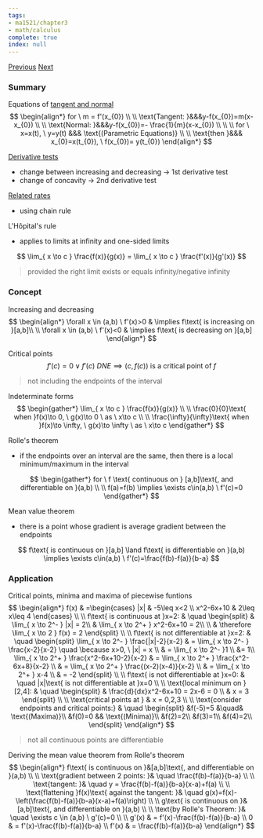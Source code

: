 ```yaml
---
tags:
- ma1521/chapter3
- math/calculus
complete: true
index: null
---
```

[Previous](/labyrinth/notes/math/ma1521/differentiation_II)   [Next](/labyrinth/notes/math/ma1521/integration_II)
### Summary
Equations of [tangent and normal](/labyrinth/notes/math/ma1301/tangent_and_normal)
$$
\begin{align*}
for \ m = f'(x_{0}) \\
\\
\text{Tangent: }&&&y-f(x_{0})=m(x-x_{0}) \\
\\
\text{Normal: }&&&y-f(x_{0})=- \frac{1}{m}(x-x_{0}) \\
\\
\\
for \ x=x(t), \ y=y(t) &&& \text{(Parametric Equations)} \\
\\
\text{then }&&& x_{0}=x(t_{0}), \ f(x_{0})= y(t_{0})
\end{align*}
$$

[Derivative tests](/labyrinth/notes/math/ma1301/derivative_tests)
- change between increasing and decreasing -> 1st derivative test
- change of concavity -> 2nd derivative test

[Related rates](/labyrinth/notes/math/ma1301/optimization)
- using chain rule

L'Hôpital's rule
- applies to limits at infinity and one-sided limits

$$
\lim_{ x \to c } \frac{f(x)}{g(x)} = \lim_{ x \to c } \frac{f'(x)}{g'(x)}
$$
> provided the right limit exists or equals infinity/negative infinity
### Concept
Increasing and decreasing
$$
\begin{align*}
\forall x \in (a,b) \ f'(x)>0 & \implies f\text{ is increasing on }[a,b]\\
\\
\forall x \in (a,b) \ f'(x)<0 & \implies f\text{ is decreasing on }[a,b]
\end{align*}
$$

Critical points
$$
f'(c)=0 \lor f'(c) \ DNE \implies (c, f(c))\text{ is a critical point of }f
$$
> not including the endpoints of the interval

Indeterminate forms
$$
\begin{gather*}
\lim_{ x \to c } \frac{f(x)}{g(x)} \\
\\
\frac{0}{0}\text{ when }f(x)\to 0, \ g(x)\to 0 \ as \ x\to c \\
\\
\frac{\infty}{\infty}\text{ when }f(x)\to \infty, \ g(x)\to \infty \ as \ x\to c
\end{gather*}
$$

Rolle's theorem
- if the endpoints over an interval are the same, then there is a local minimum/maximum in the interval

$$
\begin{gather*}
for \ f \text{ continuous on } [a,b]\text{, and differentiable on }(a,b) \\
\\
f(a)=f(b) \implies \exists c\in(a,b) \ f'(c)=0
\end{gather*}
$$

Mean value theorem
- there is a point whose gradient is average gradient between the endpoints

$$
f\text{ is continuous on }[a,b] \land f\text{ is differentiable on }(a,b) \implies \exists c\in(a,b) \ f'(c)=\frac{f(b)-f(a)}{b-a}
$$
### Application
Critical points, minima and maxima of piecewise funtions
$$
\begin{align*}
f(x) & =\begin{cases}
|x| & -5\leq x<2 \\
x^2-6x+10 & 2\leq x\leq 4
\end{cases} \\
\\
f\text{ is continuous at }x=2: & \quad
\begin{split}
& \lim_{ x \to 2^- } |x| = 2\\
& \lim_{ x \to 2^+ } x^2-6x+10 = 2\\
\\
& \therefore \lim_{ x \to 2 } f(x) = 2
\end{split} \\
\\
f\text{ is not differentiable at }x=2: & \quad
\begin{split}
\lim_{ x \to 2^- } \frac{|x|-2}{x-2} & = \lim_{ x \to 2^- } \frac{x-2}{x-2} \quad \because x>0, \ |x| = x \\
& = \lim_{ x \to 2^- }1 \\
&= 1\\
\lim_{ x \to 2^+ } \frac{x^2-6x+10-2}{x-2} & = \lim_{ x \to 2^+ } \frac{x^2-6x+8}{x-2} \\
& = \lim_{ x \to 2^+ } \frac{(x-2)(x-4)}{x-2} \\
& = \lim_{ x \to 2^+ } x-4 \\
& = -2
\end{split} \\
\\
f\text{ is not differentiable at }x=0: & \quad |x|\text{ is not differentiable at }x=0 \\
\\
\text{local minimum on }[2,4]: & \quad
\begin{split}
& \frac{d}{dx}x^2-6x+10 = 2x-6 = 0 \\
& x = 3
\end{split} \\
\\
\text{critical points at } & x = 0,2,3
\\
\\
\text{consider endpoints and critical points:} & \quad
\begin{split}
&f(-5)=5 &\quad& \text{(Maxima)}\\
&f(0)=0 && \text{(Minima)}\\
&f(2)=2\\
&f(3)=1\\
&f(4)=2\\
\end{split} 
\end{align*}
$$
> not all continuous points are differentiable

Deriving the mean value theorem from Rolle's theorem
$$
\begin{align*}
f\text{ is continuous on }&[a,b]\text{, and differentiable on }(a,b) \\
\\
\text{gradient between 2 points: }& \quad \frac{f(b)-f(a)}{b-a} \\
\\
\text{tangent: }& \quad y = \frac{f(b)-f(a)}{b-a}(x-a)+f(a) \\
\\
\text{flattening }f(x)\text{ against the tangent: }& \quad g(x)=f(x)-\left(\frac{f(b)-f(a)}{b-a}(x-a)+f(a)\right) \\
\\
g\text{ is continuous on }&[a,b]\text{, and differentiable on }(a,b) \\
\\
\text{by Rolle's Theorem: }& \quad \exists c \in (a,b) \ g'(c)=0 \\
\\
g'(x) & = f'(x)-\frac{f(b)-f(a)}{b-a} \\
0 & = f'(x)-\frac{f(b)-f(a)}{b-a} \\
f'(x) & = \frac{f(b)-f(a)}{b-a}
\end{align*}
$$